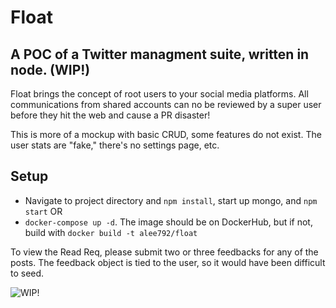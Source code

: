 # Float
 

## A POC of a Twitter managment suite, written in node. (WIP!)
Float brings the concept of root users to your social media platforms. All communications from shared accounts can no be reviewed by a super user before they hit the web and cause a PR disaster! 

This is more of a mockup with basic CRUD, some features do not exist. The user stats are "fake," there's no settings page, etc. 

## Setup
* Navigate to project directory and `npm install`, start up mongo, and `npm start`
OR 
* `docker-compose up -d`. The image should be on DockerHub, but if not, build with `docker build -t alee792/float`

To view the Read Req, please submit two or three feedbacks for any of the posts. The feedback object is tied to the user, so it would have been difficult to seed. 


![WIP!](https://i.imgur.com/6rbUysF.png)